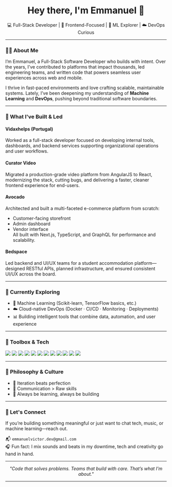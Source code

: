 <h1 align="center">Hey there, I'm Emmanuel 👋</h1>

<p align="center">
  💻 Full-Stack Developer | 🎯 Frontend-Focused  | 🧠 ML Explorer | ☁️ DevOps Curious  
</p>

---

### 👨‍💻 About Me

I’m Emmanuel, a Full-Stack Software Developer who builds with intent. Over the years, I’ve contributed to platforms that impact thousands, led engineering teams, and written code that powers seamless user experiences across web and mobile.

I thrive in fast-paced environments and love crafting scalable, maintainable systems. Lately, I’ve been deepening my understanding of **Machine Learning** and **DevOps**, pushing beyond traditional software boundaries.

---

### 🚀 What I've Built & Led

####  **Vidaxhelps (Portugal)**
Worked as a full-stack developer focused on developing internal tools, dashboards, and backend services supporting organizational operations and user workflows.

####  **Curator Video**
Migrated a production-grade video platform from AngularJS to React, modernizing the stack, cutting bugs, and delivering a faster, cleaner frontend experience for end-users.

####  **Avocado**
Architected and built a multi-faceted e-commerce platform from scratch:
-  Customer-facing storefront
-  Admin dashboard
-  Vendor interface  
All built with Next.js, TypeScript, and GraphQL for performance and scalability.

####  **Bedspace**
Led backend and UI/UX teams for a student accommodation platform—designed RESTful APIs, planned infrastructure, and ensured consistent UI/UX across the board.


---

### 🧠 Currently Exploring

- 🤖 Machine Learning (Scikit-learn, TensorFlow basics, etc.)
- ☁️ Cloud-native DevOps (Docker · CI/CD · Monitoring · Deployments)
- 📊 Building intelligent tools that combine data, automation, and user experience

---

### 🧰 Toolbox & Tech

<p>
  <img src="https://img.shields.io/badge/-React-black?style=flat-square&logo=react" />
  <img src="https://img.shields.io/badge/-Next.js-black?style=flat-square&logo=next.js" />
  <img src="https://img.shields.io/badge/-TypeScript-black?style=flat-square&logo=typescript" />
  <img src="https://img.shields.io/badge/-TailwindCSS-black?style=flat-square&logo=tailwind-css" />
  <img src="https://img.shields.io/badge/-Node.js-black?style=flat-square&logo=node.js" />
  <img src="https://img.shields.io/badge/-Express.js-black?style=flat-square&logo=express" />
  <img src="https://img.shields.io/badge/-PostgreSQL-black?style=flat-square&logo=postgresql" />
  <img src="https://img.shields.io/badge/-Prisma-black?style=flat-square&logo=prisma" />
  <img src="https://img.shields.io/badge/-React%20Native-black?style=flat-square&logo=react" />
  <img src="https://img.shields.io/badge/-Docker-black?style=flat-square&logo=docker" />
  <img src="https://img.shields.io/badge/-GraphQL-black?style=flat-square&logo=graphql" />
  <img src="https://img.shields.io/badge/-Git-black?style=flat-square&logo=git" />
</p>

---

### 🧭 Philosophy & Culture

- 🔄 Iteration beats perfection
- 🤝 Communication > Raw skills
- 🌱 Always be learning, always be building

---

### 💬 Let's Connect

If you’re building something meaningful or just want to chat tech, music, or machine learning—reach out.

📬 `emmanuelvictor.dev@gmail.com`  
🎧 Fun fact: I mix sounds and beats in my downtime, tech and creativity go hand in hand.

---

<p align="center">
  <i>"Code that solves problems. Teams that build with care. That’s what I’m about."</i>
</p>

---

